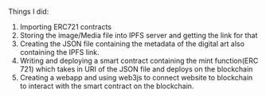 
Things I did:

1. Importing ERC721 contracts
2. Storing the image/Media file into IPFS server and getting the link for that
3. Creating the JSON file containing the metadata of the digital art also containing the IPFS link.
4. Writing and deploying a smart contract containing the mint function(ERC 721) which takes in URI of the JSON file and deploys on the blockchain
5. Creating a webapp and using web3js to connect website to blockchain to interact with the smart contract on the blockchain.
